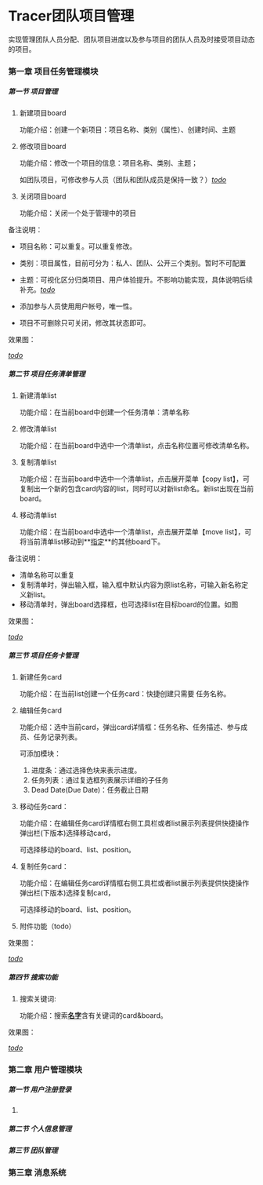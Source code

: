 # Tracer团队项目管理

实现管理团队人员分配、团队项目进度以及参与项目的团队人员及时接受项目动态的项目。



### 第一章 项目任务管理模块

##### 第一节   项目管理

1. 新建项目board

   功能介绍：创建一个新项目：项目名称、类别（属性）、创建时间、主题

2. 修改项目board

   功能介绍：修改一个项目的信息：项目名称、类别、主题；

   ​		   如团队项目，可修改参与人员（团队和团队成员是保持一致？）<u>*todo*</u>

3. 关闭项目board

   功能介绍：关闭一个处于管理中的项目

备注说明：

- 项目名称：可以重复。可以重复修改。

- 类别：项目属性，目前可分为：私人、团队、公开三个类别。暂时不可配置

- 主题：可视化区分归类项目、用户体验提升。不影响功能实现，具体说明后续补充。<u>*todo*</u>

- 添加参与人员使用用户帐号，唯一性。
- 项目不可删除只可关闭，修改其状态即可。

效果图：

*<u>todo</u>*

##### 第二节  项目任务清单管理

1. 新建清单list

   功能介绍：在当前board中创建一个任务清单：清单名称

2. 修改清单list

   功能介绍：在当前board中选中一个清单list，点击名称位置可修改清单名称。

3. 复制清单list

   功能介绍：在当前board中选中一个清单list，点击展开菜单【copy list】，可复制出一个新的包含card内容的list，同时可以对新list命名。新list出现在当前board。

4. 移动清单list

   功能介绍：在当前board中选中一个清单list，点击展开菜单【move list】，可将当前清单list移动到**<u>指定</u>**的其他board下。

备注说明：

- 清单名称可以重复
- 复制清单时，弹出输入框，输入框中默认内容为原list名称，可输入新名称定义新list。
- 移动清单时，弹出board选择框，也可选择list在目标board的位置。如图

效果图：

*<u>todo</u>*

##### 第三节 项目任务卡管理

1. 新建任务card

   功能介绍：在当前list创建一个任务card：快捷创建只需要 任务名称。

2. 编辑任务card

   功能介绍：选中当前card，弹出card详情框：任务名称、任务描述、参与成员、任务记录列表。

   可添加模块：

   1. 进度条：通过选择色块来表示进度。
   2. 任务列表：通过复选框列表展示详细的子任务
   3. Dead Date(Due Date)：任务截止日期

3. 移动任务card：

   功能介绍：在编辑任务card详情框右侧工具栏或者list展示列表提供快捷操作弹出栏(下版本)选择移动card，

   可选择移动的board、list、position。

4. 复制任务card：

   功能介绍：在编辑任务card详情框右侧工具栏或者list展示列表提供快捷操作弹出栏(下版本)选择复制card，

   可选择移动的board、list、position。

5. 附件功能（todo）



效果图：

<u>*todo*</u>

##### 第四节 搜索功能

1. 搜索关键词:

   功能介绍：搜索<u>**名字**</u>含有关键词的card&board。

效果图：

*<u>todo</u>*



### 第二章 用户管理模块

##### 第一节 用户注册登录

1. 

##### 第二节 个人信息管理

##### 第三节 团队管理



### 第三章 消息系统



